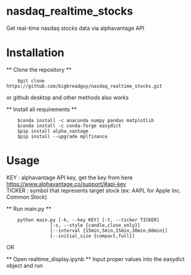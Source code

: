 # nasdaq_realtime_stocks
 Get real-time nasdaq stocks data via alphavantage API

# Installation
** Clone the repository **
```
    $git clone https://github.com/bigbreadguy/nasdaq_realtime_stocks.git
```
or github desktop and other methods also works

** Install all requirements **
```
    $conda install -c anaconda numpy pandas matplotlib
    $conda install -c conda-forge easydict
    $pip install alpha_vantage
    $pip install --upgrade mplfinance
```

# Usage
 KEY : alphavantage API key, get the key from here https://www.alphavantage.co/support/#api-key<br/>
 TICKER : symbol that represents target stock (ex: AAPL for Apple Inc. Common Stock)<br/>

** Run main.py **
```
    python main.py [-k, --key KEY] [-t, --ticker TICKER]
                [-s, --style {candle,close_only}]
                [--interval {15min,5min,15min,30min,60min}]
                [--initial_size {compact,full}]
```

OR

** Open realtime_display.ipynb **
 Input proper values into the easydict object and run
